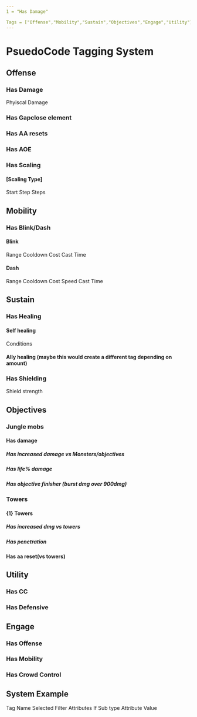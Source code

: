 ```yaml
---
1 = "Has Damage"

Tags = ["Offense","Mobility","Sustain","Objectives","Engage","Utility"]
---
```


# PsuedoCode Tagging System

## Offense

### Has Damage

  Phyiscal Damage

### Has Gapclose element

### Has AA resets

### Has AOE

### Has Scaling

#### [Scaling Type]

   Start
   Step
   Steps

## Mobility

### Has Blink/Dash
  
#### Blink

   Range
   Cooldown
   Cost
   Cast Time

#### Dash

   Range
   Cooldown
   Cost
   Speed
   Cast Time

## Sustain

### Has Healing

#### Self healing

Conditions

#### Ally healing (maybe this would create a different tag depending on amount)

### Has Shielding

  Shield strength

## Objectives

### Jungle mobs

#### Has damage

##### Has increased damage vs Monsters/objectives

##### Has life% damage

##### Has objective finisher (burst dmg over 900dmg)

### Towers

#### {1} Towers

##### Has increased dmg vs towers

##### Has penetration

#### Has aa reset(vs towers)

## Utility

### Has CC

### Has Defensive

## Engage

### Has Offense

### Has Mobility

### Has Crowd Control

## System Example

Tag Name
 Selected Filter Attributes
  If Sub type
   Attribute Value

